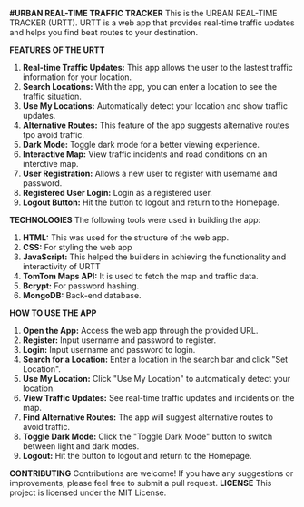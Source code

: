 **#URBAN REAL-TIME TRAFFIC TRACKER**
This is the URBAN REAL-TIME TRACKER (URTT). URTT is a web app that provides real-time traffic updates and helps you find beat routes to your destination.

**FEATURES OF THE URTT**
1. **Real-time Traffic Updates:** This app allows the user to the lastest traffic information for your location.
2. **Search Locations:** With the app, you can enter a location to see the traffic situation.
3. **Use My Locations:** Automatically detect your location and show traffic updates.
4. **Alternative Routes:** This feature of the app suggests alternative routes tpo avoid traffic.
5. **Dark Mode:** Toggle dark mode for a better viewing experience.
6. **Interactive Map:** View traffic incidents and road conditions on an interctive map.
7. **User Registration:** Allows a new user to register with username and password.
8. **Registered User Login:** Login as a registered user.
9. **Logout Button:** Hit the button to logout and return to the Homepage.

**TECHNOLOGIES**
The following tools were used in building the app:
1. **HTML:** This was used for the structure of the web app.
2. **CSS:** For styling the web app
3. **JavaScript:** This helped the builders in achieving the functionality and interactivity of URTT
4. **TomTom Maps API:** It is used to fetch the map and traffic data.
5. **Bcrypt:** For password hashing.
6. **MongoDB:** Back-end database.

**HOW TO USE THE APP**
1. **Open the App:** Access the web app through the provided URL.
2. **Register:** Input username and password to register.
3. **Login:** Input username and password to login.
4. **Search for a Location:** Enter a location in the search bar and click "Set Location".
5. **Use My Location:** Click "Use My Location" to automatically detect your location.
6. **View Traffic Updates:** See real-time traffic updates and incidents on the map.
7. **Find Alternative Routes:** The app will suggest alternative routes to avoid traffic.
8. **Toggle Dark Mode:** Click the "Toggle Dark Mode" button to switch between light and dark modes.
9. **Logout:** Hit the button to logout and return to the Homepage.

**CONTRIBUTING**
Contributions are welcome! If you have any suggestions or improvements, please feel free to submit a pull request.
**LICENSE**
This project is licensed under the MIT License.
